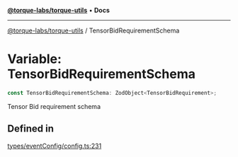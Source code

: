 [**@torque-labs/torque-utils**](../README.md) • **Docs**

***

[@torque-labs/torque-utils](../README.md) / TensorBidRequirementSchema

# Variable: TensorBidRequirementSchema

```ts
const TensorBidRequirementSchema: ZodObject<TensorBidRequirement>;
```

Tensor Bid requirement schema

## Defined in

[types/eventConfig/config.ts:231](https://github.com/torque-labs/torque-utils/blob/fcba00c7b8994c0932484e8f489988b91291c603/types/eventConfig/config.ts#L231)
